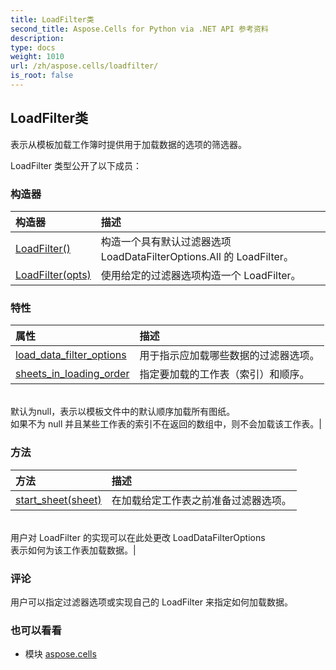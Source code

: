 ```yaml
---
title: LoadFilter类
second_title: Aspose.Cells for Python via .NET API 参考资料
description:
type: docs
weight: 1010
url: /zh/aspose.cells/loadfilter/
is_root: false
---
```

## LoadFilter类
表示从模板加载工作簿时提供用于加载数据的选项的筛选器。



LoadFilter 类型公开了以下成员：

### 构造器
|构造器|描述|
| :- | :- |
| [LoadFilter()](/cells/python-net/zh/aspose.cells/loadfilter/__init__/#) |构造一个具有默认过滤器选项 LoadDataFilterOptions.All 的 LoadFilter。|
| [LoadFilter(opts)](/cells/python-net/zh/aspose.cells/loadfilter/__init__/#LoadDataFilterOptions) |使用给定的过滤器选项构造一个 LoadFilter。|


### 特性
|属性|描述|
| :- | :- |
| [load_data_filter_options](/cells/python-net/zh/aspose.cells/loadfilter/load_data_filter_options) |用于指示应加载哪些数据的过滤器选项。|
| [sheets_in_loading_order](/cells/python-net/zh/aspose.cells/loadfilter/sheets_in_loading_order) |指定要加载的工作表（索引）和顺序。<br/>默认为null，表示以模板文件中的默认顺序加载所有图纸。<br/>如果不为 null 并且某些工作表的索引不在返回的数组中，则不会加载该工作表。|


### 方法
|方法|描述|
| :- | :- |
| [start_sheet(sheet)](/cells/python-net/zh/aspose.cells/loadfilter/start_sheet/#Worksheet) |在加载给定工作表之前准备过滤器选项。<br/>用户对 LoadFilter 的实现可以在此处更改 LoadDataFilterOptions<br/>表示如何为该工作表加载数据。|



### 评论

用户可以指定过滤器选项或实现自己的 LoadFilter 来指定如何加载数据。

### 也可以看看
* 模块 [aspose.cells](..)
